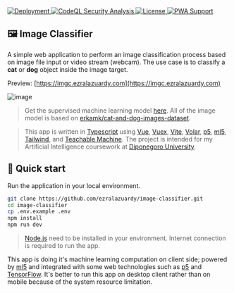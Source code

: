 <a href="https://imgc.ezralazuardy.com/">
  <img src="https://therealsujitk-vercel-badge.vercel.app/?app=imgc.ezralazuardy" alt="Deployment">
</a>
<a href="https://github.com/ezralazuardy/image-classifier/actions/workflows/codeql-analysis.yml">
  <img src="https://img.shields.io/github/workflow/status/ezralazuardy/image-classifier/CodeQL?label=security" alt="CodeQL Security Analysis" target="_blank" rel="noopener noreferrer">
</a>
<a href="https://github.com/ezralazuardy/image-classifier/blob/master/LICENSE">
  <img src="https://img.shields.io/github/license/ezralazuardy/image-classifier" alt="License" target="_blank" rel="noopener noreferrer">
</a>
<a href="https://web.dev/progressive-web-apps">
    <img alt="PWA Support" src="https://img.shields.io/badge/%20pwa-enabled-blueviolet">
</a>

## 🖼️ Image Classifier

A simple web application to perform an image classification process based on image file input or video stream (webcam). The use case is to classify a **cat** or **dog** object inside the image target.

Preview: [https://imgc.ezralazuardy.com](https://imgc.ezralazuardy.com)

![image](https://user-images.githubusercontent.com/24422019/160217140-f2164c3e-4b86-4839-9769-9275991aeef5.png)

> Get the supervised machine learning model [here](https://teachablemachine.withgoogle.com/models/iDck0-wxs). All of the image model is based on [erkamk/cat-and-dog-images-dataset](https://www.kaggle.com/datasets/erkamk/cat-and-dog-images-dataset).

> This app is written in [Typescript](https://www.typescriptlang.org) using [Vue](https://vuejs.org), [Vuex](https://vuex.vuejs.org), [Vite](https://vitejs.dev), [Volar](https://github.com/johnsoncodehk/volar), [p5](https://p5js.org), [ml5](https://ml5js.org), [Tailwind](https://tailwindcss.com), and [Teachable Machine](https://teachablemachine.withgoogle.com). The project is intended for my Artificial Intelligence coursework at [Diponegoro University](https://ft.undip.ac.id/en/site).

## 🚀 Quick start

Run the application in your local environment.

```bash
git clone https://github.com/ezralazuardy/image-classifier.git
cd image-classifier
cp .env.example .env
npm install
npm run dev
```

> [Node.js](https://nodejs.org) need to be installed in your environment. Internet connection is required to run the app.

This app is doing it's machine learning computation on client side; powered by [ml5](https://ml5js.org) and integrated with some web technologies such as [p5](https://p5js.org) and [TensorFlow](https://www.tensorflow.org/js). It's better to run this app on desktop client rather than on mobile because of the system resource limitation.
